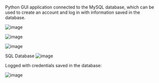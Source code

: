 Python GUI application connected to the MySQL database, which can be used to create an account and log in with information saved in the database.

![image](https://github.com/Talachan12/AccountManager2/assets/121802413/6ab4c711-7028-40ae-a542-7beb29fd6dd7)

![image](https://github.com/Talachan12/AccountManager2/assets/121802413/794b2dbb-fe19-4254-9525-3a8d337fd333)

![image](https://github.com/Talachan12/AccountManager2/assets/121802413/52c1b56b-dbda-410b-800c-c72fddca3eaa)

SQL Database
![image](https://github.com/Talachan12/AccountManager2/assets/121802413/c9a34503-de6c-489d-bcd8-cfb978c04daf)

Logged with credentials saved in the database:

![image](https://github.com/Talachan12/AccountManager2/assets/121802413/0f905449-91ed-4d14-8b41-f337e5a72cc6)



